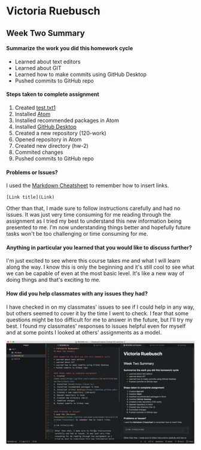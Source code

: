 # **Victoria Ruebusch**
## Week Two Summary

#### Summarize the work you did this homework cycle
* Learned about text editors
* Learned about GIT
* Learned how to make commits using GitHub Desktop
* Pushed commits to GitHub repo

#### Steps taken to complete assignment
1. Created [test.txt1](https://github.com/vruebusch/120-work/blob/master/hw-2/test1.txt)
2. Installed [Atom](https://atom.io/)
2. Installed recommended packages in Atom
3. Installed [GitHub Desktop](https://desktop.github.com/)
4. Created a new repository (120-work)
5. Opened repository in Atom
6. Created new directory (hw-2)
7. Commited changes
8. Pushed commits to GitHub repo


#### Problems or Issues?
I used the [Markdown Cheatsheet](https://github.com/adam-p/markdown-here/wiki/Markdown-Cheatsheet) to remember how to insert links.
```
[Link title](Link)
```
 Other than that, I made sure to follow instructions carefully and had no issues. It was just very time consuming for me reading through the assignment as I tried my best to understand this new information being presented to me. I'm now understanding things better and hopefully future tasks won't be too challenging or time consuming for me.

#### Anything in particular you learned that you would like to discuss further?
I'm just excited to see where this course takes me and what I will learn along the way. I know this is only the beginning and it's still cool to see what we can be capable of even at the most basic level. It's like a new way of doing things and that's exciting to me.

#### How did you help classmates with any issues they had?
I have checked in on my classmates' issues to see if I could help in any way, but others seemed to cover it by the time I went to check. I fear that some questions might be too difficult for me to answer in the future, but I'll try my best. I found my classmates' responses to issues helpful even for myself and at some points I looked at others' assignments as a model.

![Image of my editor](imageofmyeditor.png)
